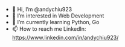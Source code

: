 - 👋 Hi, I’m @andychiu923
- 👀 I’m interested in Web Development
- 🌱 I’m currently learning Python, Go
- 📫 How to reach me LinkedIn: https://www.linkedin.com/in/andychiu923/

<!---
andychiu923/andychiu923 is a ✨ special ✨ repository because its `README.md` (this file) appears on your GitHub profile.
You can click the Preview link to take a look at your changes.
--->
